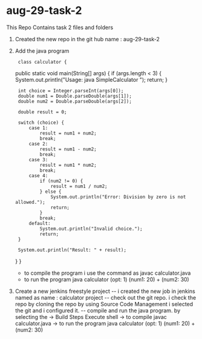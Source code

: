 # aug-29-task-2
This Repo Contains task 2 files and folders
1. Created the new repo in the git hub 
   name : aug-29-task-2

2. Add the java program 
   
        class calculator {
    public static void main(String[] args) {
        if (args.length < 3) {
            System.out.println("Usage: java SimpleCalculator <operation> <num1> <num2>");
            return;
        }

        int choice = Integer.parseInt(args[0]);
        double num1 = Double.parseDouble(args[1]);
        double num2 = Double.parseDouble(args[2]);

        double result = 0;
        
        switch (choice) {
            case 1:
                result = num1 + num2;
                break;
            case 2:
                result = num1 - num2;
                break;
            case 3:
                result = num1 * num2;
                break;
            case 4:
                if (num2 != 0) {
                    result = num1 / num2;
                } else {
                    System.out.println("Error: Division by zero is not allowed.");
                    return;
                }
                break;
            default:
                System.out.println("Invalid choice.");
                return;
        }

        System.out.println("Result: " + result);
    }
}

   * to compile the program i use the command as 
     javac calculator.java
   * to run the program
     java calculator (opt: 1) (num1: 20) + (num2: 30)


3. Create a new jenkins freestyle project
   -- i created the new job in jenkins named as
      name : calculator project
   -- check out the git repo.
      i check the repo by cloning the repo by using 
      Source Code Management
      i selected the git and i configured it.
   -- compile and run the java program.
      by selecting the -> Build Steps
                          Execute shell
                             ->  to compile 
                                 javac calculator.java
                             ->  to run the program
                                 java calculator (opt: 1) (num1: 20) + (num2: 30)
 		 
